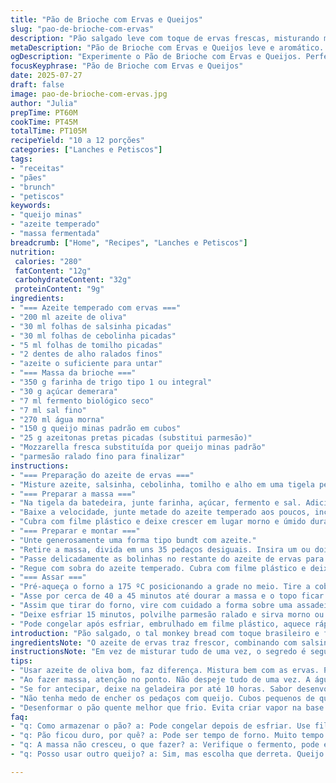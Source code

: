 ```yaml
---
title: "Pão de Brioche com Ervas e Queijos"
slug: "pao-de-brioche-com-ervas"
description: "Pão salgado leve com toque de ervas frescas, misturando mozzarella e queijo minas padrão. Massa fermentada com ervas na mistura de azeite, assado até dourar. Serve para petiscos, vó pode fazer várias vezes, congelar, levar pra festa. Mistura tradicional com um toque mineiro e azeitona preta pra surpresa no meio da massa. Tem textura macia, queijo que derrete dentro, aroma intenso. Ideal pra acompanhar vinho, chope, bate-papo. Veggie, sem ovos, fácil pra quem evita castanhas. Tempo total perto de 1h50, mais descanso da massa. Serve umas 10 a 12 pessoas."
metaDescription: "Pão de Brioche com Ervas e Queijos leve e aromático. Ideal para petiscos, festas, acompanhado de vinho. Delícia que surpreende."
ogDescription: "Experimente o Pão de Brioche com Ervas e Queijos. Perfeito para festas e encontros, sabor único com azeitonas pretas e queijo derretido."
focusKeyphrase: "Pão de Brioche com Ervas e Queijos"
date: 2025-07-27
draft: false
image: pao-de-brioche-com-ervas.jpg
author: "Julia"
prepTime: PT60M
cookTime: PT45M
totalTime: PT105M
recipeYield: "10 a 12 porções"
categories: ["Lanches e Petiscos"]
tags:
- "receitas"
- "pães"
- "brunch"
- "petiscos"
keywords:
- "queijo minas"
- "azeite temperado"
- "massa fermentada"
breadcrumb: ["Home", "Recipes", "Lanches e Petiscos"]
nutrition: 
 calories: "280"
 fatContent: "12g"
 carbohydrateContent: "32g"
 proteinContent: "9g"
ingredients:
- "=== Azeite temperado com ervas ==="
- "200 ml azeite de oliva"
- "30 ml folhas de salsinha picadas"
- "30 ml folhas de cebolinha picadas"
- "5 ml folhas de tomilho picadas"
- "2 dentes de alho ralados finos"
- "azeite o suficiente para untar"
- "=== Massa da brioche ==="
- "350 g farinha de trigo tipo 1 ou integral"
- "30 g açúcar demerara"
- "7 ml fermento biológico seco"
- "7 ml sal fino"
- "270 ml água morna"
- "150 g queijo minas padrão em cubos"
- "25 g azeitonas pretas picadas (substitui parmesão)"
- "Mozzarella fresca substituída por queijo minas padrão"
- "parmesão ralado fino para finalizar"
instructions:
- "=== Preparação do azeite de ervas ==="
- "Misture azeite, salsinha, cebolinha, tomilho e alho em uma tigela pequena. Tempere com bastante pimenta-do-reino moída. Reserve para apurar o sabor."
- "=== Preparar a massa ==="
- "Na tigela da batedeira, junte farinha, açúcar, fermento e sal. Adicione a água morna aos poucos. Usando o gancho para massas, misture em velocidade baixa até formar uma massa. Aumente para velocidade média e bata por uns 6 minutos até a massa ficar lisa e elástica."
- "Baixe a velocidade, junte metade do azeite temperado aos poucos, incorporando bem à massa. Aumente velocidade depois e bata mais 4 minutos. Modele uma bola e coloque em uma tigela untada com azeite."
- "Cubra com filme plástico e deixe crescer em lugar morno e úmido durante aproximadamente 50 a 60 minutos ou até dobrar de tamanho."
- "=== Preparar e montar ==="
- "Unte generosamente uma forma tipo bundt com azeite."
- "Retire a massa, divida em uns 35 pedaços desiguais. Insira um ou dois cubos de queijo minas e algumas pedrinhas de azeitona em cada pedaço. Enrole sem amassar demais para envolver o recheio sem furar. Faça bolinhas."
- "Passe delicadamente as bolinhas no restante do azeite de ervas para cobri-las bem. Disponha na forma lado a lado, com espaço justo."
- "Regue com sobra do azeite temperado. Cubra com filme plástico e deixe crescer 40 a 50 minutos em ambiente morno e úmido, ou leve à geladeira por até 10 horas (pode fazer de véspera)."
- "=== Assar ==="
- "Pré-aqueça o forno a 175 ºC posicionando a grade no meio. Tire a cobertura plástica da forma."
- "Asse por cerca de 40 a 45 minutos até dourar a massa e o topo ficar firme e brilhante."
- "Assim que tirar do forno, vire com cuidado a forma sobre uma assadeira. Deixe descansar 5 minutos e desenforme a seguir."
- "Deixe esfriar 15 minutos, polvilhe parmesão ralado e sirva morno ou frio, como aperitivo ou lanche."
- "Pode congelar após esfriar, embrulhado em filme plástico, aquece rápido depois."
introduction: "Pão salgado, o tal monkey bread com toque brasileiro e francês. Massa fermentada com azeite às ervas, uma coisa mais leve que manteiga. Queijo minas entra junto da mozzarella fresca, substituindo tradicional - aquece o sabor com azeitonas pretas picadinhas pra surpresa. Receita pra trampar um pouquinho, deixar fermentando. Dá pra congelar depois, reaproveitar. Claro, gostoso quente, sai daquela doçura da brioche e vira algo salgado, aromático, úmido. Sirva pra galera no boteco, no almoço, acompanhando uma breja ou vinho. Vegano não é o caso, mas sem nozes nem ovos, uma pegada mais saudável, menos alérgenos. Textura macia, queijo cremoso no meio, cheiro de erva boa. Rolê de pão diferente, quebra padrão. Massa levinha, fácil de manusear, que cresce rapidinho. Azeitona dá um punch diferente, o parmesão por cima finaliza com crocância e mais sabor, polvilhado por cima, vai moldando um crocante focado no topo."
ingredientsNote: "O azeite de ervas traz frescor, combinando com salsinha, cebolinha e tomilho que é suave, diferente do romero original curvado. Use alho ralado pra não ficar pedaço, uniforme, mais aroma. A farinha recomendada é tipo 1, que segura bem a massa e dá textura macia, variando com integral para quem quer algo mais rústico. O fermento instantâneo é prático, dando fermentação mais rápida. Queijo minas e azeitonas substituem mozzarella e parmesão, mantendo cremosidade e salgado, é mais brasileiro, mais próximo do que temos à mão. O segredo tá em distribuir o azeite temperado aos poucos para a massa absorver direitinho, ela fica brilhante e sedosa. O açúcar é só um toque, pouco doce pra balancear fermento. Água morna demais mata fermento; morna o suficiente acelera fermentação e dá estrutura perfeita. Untar uma forma Bundt com azeite ajuda na liberação quase perfeita, o buraco central facilita o cozimento por igual sem queimar bordas."
instructionsNote: "Em vez de misturar tudo de uma vez, o segredo é seguir etapas para ganhar textura. Primeiro mistura-se farinha, sal, fermento, açúcar com água morna - não despeja tudo, vai com calma. Usa gancho na batedeira pra sovar, uns 6 minutos, acelera a massa. Abaixa e incorpora azeite aos poucos, sem pressa, pra eficiência, evita que a massa vire farinha oleosa. Depois mais sovado, cresce rápido e fica perfeita. Corta a massa em pedaços com queijo minas dentro, enrola levinho pra não estourar. Passa no azeite de ervas pra manter hidratação e sabor. Cresce mais 40 a 50 minutos antes de assar - ou se preferir prepara de véspera na geladeira pra desenvolver sabor, textura diferente, cresce devagar. Forno 175 graus, assa em 40 ou até 45. Tirar do forno vira rápido pra não criar vapor na base, deixa respirar. Serve morno ou frio. Congelar nessa fase ajuda congelar só porções. Quando tirar do freezer, descongele e aqueça no forno pra recuperar textura e sabor. Polvilhar parmesão ralado justo antes de servir é o toque final que traz crosta e sabor forte na mistura suave e cheia de ervas."
tips:
- "Usar azeite de oliva bom, faz diferença. Mistura bem com as ervas. Pode trocar ervas frescas por secas, mas frescas são melhores. Mantenha sabor intenso."
- "Ao fazer massa, atenção no ponto. Não despeje tudo de uma vez. A água deve ser morna, não quente. Isso ativa o fermento sem matar. Timing é essencial."
- "Se for antecipar, deixe na geladeira por até 10 horas. Sabor desenvolve mais assim. Como um bom vinho. Cresce devagar, textura fica sensacional."
- "Não tenha medo de encher os pedaços com queijo. Cubos pequenos de queijo minas derretem bem. Variedade de queijos pode ser explorada. Mas não exagere nas azeitonas."
- "Desenformar o pão quente melhor que frio. Evita criar vapor na base. Deixe esfriar um pouco antes de polvilhar o parmesão. Crocância no topo, fundamental."
faq:
- "q: Como armazenar o pão? a: Pode congelar depois de esfriar. Use filme plástico. Cortado em porções ajuda. Descongelar no forno é ótimo."
- "q: Pão ficou duro, por quê? a: Pode ser tempo de forno. Muito tempo e fica seco. Verifique a temperatura do forno também. Menos tempo é melhor."
- "q: A massa não cresceu, o que fazer? a: Verifique o fermento, pode estar vencido. Água muito quente também afeta isso. Devagar na mistura é eficaz."
- "q: Posso usar outro queijo? a: Sim, mas escolha que derreta. Queijo prato ou gouda funcionam. Evite queijos muito secos, limita cremosidade."

---
```

